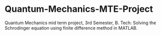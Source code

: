 # Quantum-Mechanics-MTE-Project

Quantum Mechanics mid term project, 3rd Semester, B. Tech:
Solving the Schrodinger equation using finite difference method in MATLAB.
